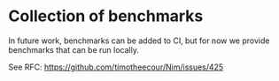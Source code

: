 # Collection of benchmarks

In future work, benchmarks can be added to CI, but for now we provide benchmarks that can be run locally.

See RFC: https://github.com/timotheecour/Nim/issues/425
